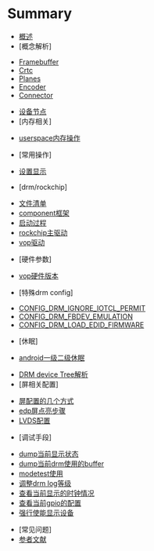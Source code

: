 # Summary

* [概述](introduce.md)
* [概念解析]
 - [Framebuffer](component_framebuffer.md)
 - [Crtc](component_crtc.md)
 - [Planes](component_planes.md)
 - [Encoder](component_encoder.md)
 - [Connector](component_connector.md)
* [设备节点](drm_devices_node.md)
* [内存相关]
 - [userspace内存操作](drm_userspace_memory.md)
* [常用操作]
 - [设置显示](ioctls_setcrtc.md)
* [drm/rockchip]
 - [文件清单](rockchip_code_list.md)
 - [component框架](component_framework.md)
 - [启动过程](rockchip_drm_probe.md)
 - [rockchip主驱动](rockchip_drm_drv.md)
 - [vop驱动](rockchip_drm_vop.md)
* [硬件参数]
 - [vop硬件版本](rockchip_hardware_vop_version.md)
* [特殊drm config]
 - [CONFIG_DRM_IGNORE_IOTCL_PERMIT](drm_config_ignore_ioctl_premit.md)
 - [CONFIG_DRM_FBDEV_EMULATION](drm_config_fbdev_emulation.md)
 - [CONFIG_DRM_LOAD_EDID_FIRMWARE](drm_config_load_firmware.md)
* [休眠]
 - [android一级二级休眠](drm_suspend.md)
* [DRM device Tree解析](drm_devicetree.md)
* [屏相关配置]
 - [屏配置的几个方式](generic_panel.md)
 - [edp屏点亮步骤](bringup_edp_panel.md)
 - [LVDS配置](lvds_panel.md)
* [调试手段]
 - [dump当前显示状态](drm_dump_summary.md)
 - [dump当前drm使用的buffer](drm_dump_mm.md)
 - [modetest使用](drm_modetest.md)
 - [调整drm log等级](drm_log_level.md)
 - [查看当前显示的时钟情况](drm_display_clock.md)
 - [查看当前gpio的配置](drm_display_gpio.md)
 - [强行使能显示设备](drm_force_enable.md)
* [常见问题]
* [参者文献](reference.md)
